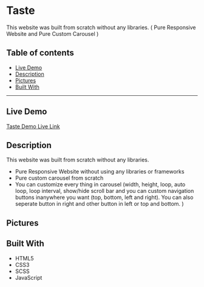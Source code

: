 # Taste

This website was built from scratch without any libraries. ( Pure Responsive Website and Pure Custom Carousel )

## Table of contents

- [Live Demo](#live-demo)
- [Description](#description)
- [Pictures](#pictures)
- [Built With](#built-with)

---

## Live Demo

[Taste Demo Live Link](https://mhmadrashd.github.io/Taste/)

## Description

This website was built from scratch without any libraries.

- Pure Responsive Website without using any libraries or frameworks
- Pure custom carousel from scratch
- You can customize every thing in carousel (width, height, loop, auto loop, loop interval, show/hide scroll bar and you can custom navigation buttons inanywhere you want (top, bottom, left and right). You can also seperate button in right and other button in left or top and bottom. )

## Pictures

## Built With

- HTML5
- CSS3
- SCSS
- JavaScript
